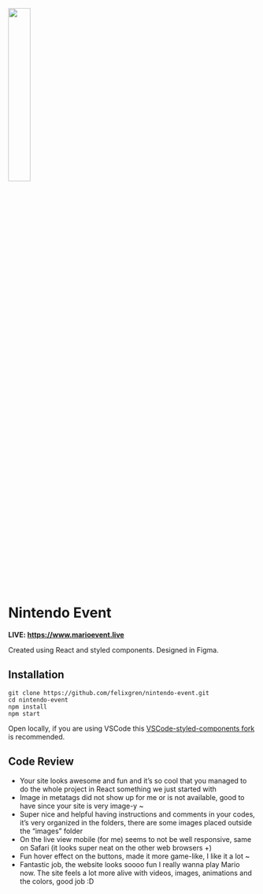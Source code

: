 <img src="https://media1.tenor.com/images/0a01a61946fbff2de62c7dae33fc0be2/tenor.gif" width=30%/>

# Nintendo Event

<strong> LIVE: https://www.marioevent.live </strong>

Created using React and styled components. Designed in Figma.

## Installation
```
git clone https://github.com/felixgren/nintendo-event.git
cd nintendo-event
npm install
npm start
```
Open locally, if you are using VSCode this [VSCode-styled-components fork](https://marketplace.visualstudio.com/items?itemName=diegolincoln.vscode-styled-components) is recommended.

## Code Review
* Your site looks awesome and fun and it’s so cool that you managed to do the whole project in React something we just started with
* Image in metatags did not show up for me or is not available, good to have since your site is very image-y ~
* Super nice and helpful having instructions and comments in your codes, it’s very organized in the folders, there are some images placed outside the “images” folder
* On the live view mobile (for me) seems to not be well responsive, same on Safari (it looks super neat on the other web browsers +)
* Fun hover effect on the buttons, made it more game-like, I like it a lot ~ 
* Fantastic job, the website looks soooo fun I really wanna play Mario now. The site feels a lot more alive with videos, images, animations and the colors, good job :D
